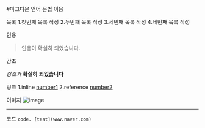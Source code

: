 #마크다운 언어 문법 이용

목록
1.첫번째 목록 작성
2.두번째 목록 작성
3.세번째 목록 작성
4.네번째 목록 작성

인용

> 인용이
> 확실히
> 되었습니다.

강조

*강조가*
**확실히**
**되었습니다**

링크
1.inline
[number1](http://blog.kalkin7.com/2014/02/10/lets-write-using-markdown/#31)
2.reference
[number2][information]


이미지
![image](http://image.anionetv.com/anionetv_img/program/201412261944230828_b.jpg)



****


코드
`code. [test](www.naver.com)`


[information]: https://github.com/

